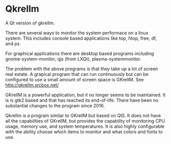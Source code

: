 # Qkrellm
A Qt version of gkrellm.

There are several ways to monitor the system performace on a linux system.
This includes console based applications like top, htop, free, df, and ps. 

For graphical applications there are desktop based programs including 
gnome-system-monitor, qjs (from LXQt), plasma-systemmonitor.

The problem with the above programs is that they take up a lot of screen 
real estate.  A grapical program that can run continuously but can be 
configured to use a small amount of screen space is GKrellM. 
See http://gkrellm.srcbox.net/

GKrellM is a powerful application, but it no longer seems to be maintained.
It is is gtk2 based and that has reached its end-of-life.  There have been
no substantial changes to the program since 2016.

Qkrellm is a program similar to GKrellM but based on Qt5.  It does not
have all the capabilities of GKrellM, but provides the capability of 
monitoring CPU usage, memory use, and system temperatures.  It is also 
highly configurable with the ability choose which items to monitor and
what colors and fonts to use.

